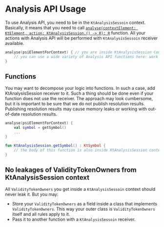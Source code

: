 # Analysis API Usage

To use Analysis API, you need to be in the `KtAnalysisSessoin` context. Basically, it means that you need to call [`analyse(contextElement: KtElement, action: KtAnalysisSession.() -> R): R`](https://github.com/JetBrains/kotlin/blob/master/analysis/analysis-api/src/org/jetbrains/kotlin/analysis/api/KtAnalysisSessionProvider.kt#L106) function. All your actions with Analysis API will be performed with `KtAnalysisSessoin` receiver available.
```kotlin
analyse(psiElementForContext) { // you are inside KtAnalysisSession Context
    // you can use a wide variety of Analysis API functions here: work with types, symbols, signatures, scopes and more.
}
```
## Functions
You may want to decompose your logic into functions. In such a case, add KtAnalysisSession receiver to it. Such a thing should be done even if your function does not use the receiver. The approach may look cumbersome, but it is important to be sure that we do not publish resolution results. Publishing resolution results may cause memory leaks or working with out-of-date resolution results.
```kotlin
analyse(psiElementForContext) {
    val symbol = getSymbol()
    ...
}

fun KtAnalysisSession.getSymbol() : KtSymbol {
    // the body of this function is also inside KtAnalysisSession context and may use it 
}
```

## No leakages of ValidityTokenOwners from KtAnalysisSession context
All `ValidityTokenOwners` you get inside a `KtAnalysisSessoin` context should never leak it. But you may:
* Store your `ValidityTokenOwners` as a field inside a class that implements `ValidityTokenOwners`. This way your outer class is `ValidityTokenOwners` itself and all rules apply to it. 
* Pass it to another function with a `KtAnalysisSessoin` receiver.